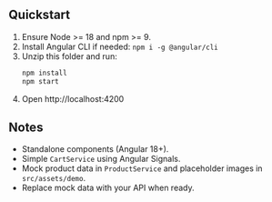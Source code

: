## Quickstart
1. Ensure Node >= 18 and npm >= 9.
2. Install Angular CLI if needed: `npm i -g @angular/cli`
3. Unzip this folder and run:
   ```bash
   npm install
   npm start
   ```
4. Open http://localhost:4200

## Notes
- Standalone components (Angular 18+).
- Simple `CartService` using Angular Signals.
- Mock product data in `ProductService` and placeholder images in `src/assets/demo`.
- Replace mock data with your API when ready.
